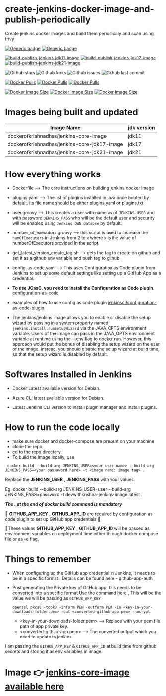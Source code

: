 # create-jenkins-docker-image-and-publish-periodically
Create jenkins docker images and build them periodicaly and scan using trivy

[![Generic badge](https://img.shields.io/badge/maintained-yes-6acb14.svg)](https://shields.io/)
[![Generic badge](https://img.shields.io/badge/maintained%20by-githubofkrishnadhas-6acb14.svg)](https://shields.io/)

[![build-publish-jenkins-jdk11-image](https://github.com/devwithkrishna/create-jenkins-docker-image-and-publish-periodically/actions/workflows/build-publish-jenkins-image.yaml/badge.svg)](https://github.com/devwithkrishna/create-jenkins-docker-image-and-publish-periodically/actions/workflows/build-publish-jenkins-image.yaml)
[![build-publish-jenkins-jdk17-image](https://github.com/devwithkrishna/create-jenkins-docker-image-and-publish-periodically/actions/workflows/build-publish-jenkins-jdk17-image.yaml/badge.svg)](https://github.com/devwithkrishna/create-jenkins-docker-image-and-publish-periodically/actions/workflows/build-publish-jenkins-jdk17-image.yaml)
[![build-publish-jenkins-jdk21-image](https://github.com/devwithkrishna/create-jenkins-docker-image-and-publish-periodically/actions/workflows/build-publish-jenkins-jdk21-image.yaml/badge.svg)](https://github.com/devwithkrishna/create-jenkins-docker-image-and-publish-periodically/actions/workflows/build-publish-jenkins-jdk21-image.yaml)

![Github stars](https://badgen.net/github/stars/devwithkrishna/create-jenkins-docker-image-and-publish-periodically?icon=github&label=stars)
![Github forks](https://badgen.net/github/forks/devwithkrishna/create-jenkins-docker-image-and-publish-periodically?icon=github&label=forks)
![Github issues](https://img.shields.io/github/issues/devwithkrishna/create-jenkins-docker-image-and-publish-periodically)
![Github last commit](https://img.shields.io/github/last-commit/devwithkrishna/create-jenkins-docker-image-and-publish-periodically)

[![Docker Pulls](https://badgen.net/docker/pulls/dockerofkrishnadhas/jenkins-core-image?icon=docker&label=jenkins-core-image%20pulls)](https://hub.docker.com/r/dockerofkrishnadhas/jenkins-core-image/)
[![Docker Pulls](https://badgen.net/docker/pulls/dockerofkrishnadhas/jenkins-core-jdk17-image?icon=docker&label=jenkins-core-jdk17-image%20pulls)](https://hub.docker.com/r/dockerofkrishnadhas/jenkins-core-jdk17-image/)
[![Docker Pulls](https://badgen.net/docker/pulls/dockerofkrishnadhas/jenkins-core-jdk21-image?icon=docker&label=jenkins-core-jdk21-image%20pulls)](https://hub.docker.com/r/dockerofkrishnadhas/jenkins-core-jdk21-image/)

[![Docker Image Size](https://badgen.net/docker/size/dockerofkrishnadhas/jenkins-core-image?icon=docker&label=jenkins-core-image-image%20size)](https://hub.docker.com/r/dockerofkrishnadhas/jenkins-core-image/)
[![Docker Image Size](https://badgen.net/docker/size/dockerofkrishnadhas/jenkins-core-jdk17-image?icon=docker&label=jenkins-core-jdk17-image%20size)](https://hub.docker.com/r/dockerofkrishnadhas/jenkins-core-jdk17-image/)
[![Docker Image Size](https://badgen.net/docker/size/dockerofkrishnadhas/jenkins-core-jdk21-image?icon=docker&label=jenkins-core-jdk21-image%20size)](https://hub.docker.com/r/dockerofkrishnadhas/jenkins-core-jdk21-image/)

# Images being built and updated

| Image Name                                   | jdk version |
|----------------------------------------------|--------------|
| dockerofkrishnadhas/jenkins-core-image       | jdk11 |
| dockerofkrishnadhas/jenkins-core-jdk17-image | jdk17 |
| dockerofkrishnadhas/jenkins-core-jdk21-image | jdk21 |

# How everything works

* Dockerfile --> The core instructions on building jenkins docker image

* plugins.yaml --> The list of plugins installed in java once booted by default. its file name should be either plugins.yaml or plugins.txt

* user.groovy --> This creates a user with name as of `JENKINS_USER` and with password `JENKINS_PASS` who will be the default user and security will be enabled using `Jenkins OWN Databse` by default.

* number_of_executors.groovy --> this script is used to increase the `numOfExecutors` in Jenkins from 2 to `x` where `x` is the value of numberOfExecutors provided in the script.

* get_latest_version_create_tag.sh --> gets the tag to create on github and set it as a github env variable and push tag to github

* config-as-code.yaml --> This uses Configuration as Code plugin from Jenkins to set up some default settings like setting up a GitHub App as a credential.

* **To use JCasC, you need to install the Configuration as Code plugin.** [configuration-as-code](https://plugins.jenkins.io/configuration-as-code/)

* examples of how to use config as code plugin [jenkinsci/configuration-as-code-plugin](https://github.com/jenkinsci/configuration-as-code-plugin/tree/master/demos/role-strategy-auth)

* The jenkins/jenkins image allows you to enable or disable the setup wizard by passing in a system property named `jenkins.install.runSetupWizard` via the JAVA_OPTS environment variable. Users of the image can pass in the JAVA_OPTS environment variable at runtime using the --env flag to docker run. However, this approach would put the bonus of disabling the setup wizard on the user of the image. Instead, you should disable the setup wizard at build time, so that the setup wizard is disabled by default.

# Softwares Installed in Jenkins

* Docker Latest available version for Debian.

* Azure CLI latest available version for Debian.

* Latest Jenkins CLI version to install plugin manager and install plugins.

# How to run the code locally
* make sure docker and docker-compose are present on your machine
* clone the repo
* cd to the repo directory
* To build the image locally, use

` docker build --build-arg JENKINS_USER=<your user name> --build-arg JENKINS_PASS=<your passaword here> -t <image name: image tag> .`

Replace the **JENKINS_USER** , **JENKINS_PASS** with your values.

Eg:  docker build --build-arg JENKINS_USER=user --build-arg JENKINS_PASS=password -t devwithkrishna-jenkins-image:latest .

***The . at the end of docker build command is mandatory***

:round_pushpin: **GITHUB_APP_KEY** , **GITHUB_APP_ID** are required by configuration as code plugin to set up GitHub app credentials :round_pushpin:

:pushpin:These values **GITHUB_APP_KEY** , **GITHUB_APP_ID** will be passed as environment variables on deployment time either through docker compose file or as -e flag.

# Things to remember
* When configuring up the GitHub app credential in Jenkins, it needs to be in a specific format .
    Details can be found here - [github-app-auth](https://docs.cloudbees.com/docs/cloudbees-ci/latest/cloud-admin-guide/github-app-auth)

* Post generating the Private key of GitHub app, this needs to be converted into a specific format 
    Use the command [here](https://docs.cloudbees.com/docs/cloudbees-ci/latest/cloud-admin-guide/github-app-auth#_converting_the_private_key_for_jenkins) , This will be the value we will be passing as `GITHUB_APP_KEY`

  ```
  openssl pkcs8 -topk8 -inform PEM -outform PEM -in <key-in-your-downloads-folder.pem> -out <converted-github-app.pem> -nocrypt
  ```
  * <key-in-your-downloads-folder.pem> --> Replace with your pem file path of app private key.
  * <converted-github-app.pem> --> The converted output which you need to update to jenkins.

I am passing the `GITHUB_APP_KEY` & `GITHUB_APP_ID` at build time from github secrets and storing it as env variables in image.

# Image 👉 [jenkins-core-image available here](https://hub.docker.com/r/dockerofkrishnadhas/jenkins-core-image)